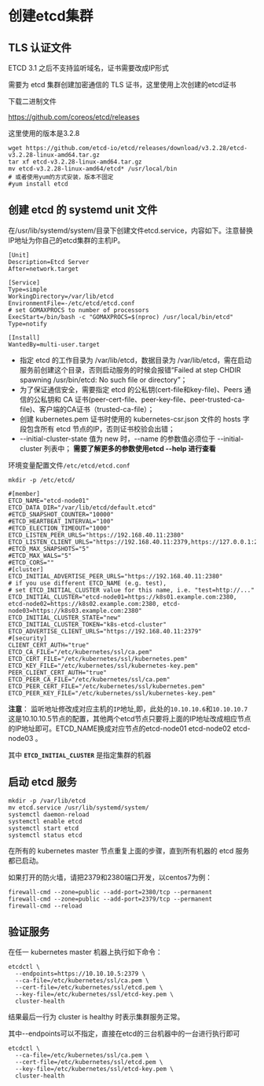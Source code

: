 # 创建etcd集群
## TLS 认证文件

ETCD 3.1 之后不支持监听域名，证书需要改成IP形式

需要为 etcd 集群创建加密通信的 TLS 证书，这里使用上次创建的etcd证书

下载二进制文件

https://github.com/coreos/etcd/releases

这里使用的版本是3.2.8

```shell
wget https://github.com/etcd-io/etcd/releases/download/v3.2.28/etcd-v3.2.28-linux-amd64.tar.gz
tar xf etcd-v3.2.28-linux-amd64.tar.gz
mv etcd-v3.2.28-linux-amd64/etcd* /usr/local/bin
# 或者使用yum的方式安装，版本不固定
#yum install etcd

```

## 创建 etcd 的 systemd unit 文件
在/usr/lib/systemd/system/目录下创建文件etcd.service，内容如下。注意替换IP地址为你自己的etcd集群的主机IP。

```
[Unit]
Description=Etcd Server
After=network.target

[Service]
Type=simple
WorkingDirectory=/var/lib/etcd
EnvironmentFile=-/etc/etcd/etcd.conf
# set GOMAXPROCS to number of processors
ExecStart=/bin/bash -c "GOMAXPROCS=$(nproc) /usr/local/bin/etcd"
Type=notify

[Install]
WantedBy=multi-user.target
```
- 指定 etcd 的工作目录为 /var/lib/etcd，数据目录为 /var/lib/etcd，需在启动服务前创建这个目录，否则启动服务的时候会报错“Failed at step CHDIR spawning /usr/bin/etcd: No such file or directory”；
- 为了保证通信安全，需要指定 etcd 的公私钥(cert-file和key-file)、Peers 通信的公私钥和 CA 证书(peer-cert-file、peer-key-file、peer-trusted-ca-file)、客户端的CA证书（trusted-ca-file）；
- 创建 kubernetes.pem 证书时使用的 kubernetes-csr.json 文件的 hosts 字段包含所有 etcd 节点的IP，否则证书校验会出错；
- --initial-cluster-state 值为 new 时，--name 的参数值必须位于 --initial-cluster 列表中；
**需要了解更多的参数使用etcd --help 进行查看**

环境变量配置文件`/etc/etcd/etcd.conf`
```shell
mkdir -p /etc/etcd/

```

```config
#[member]
ETCD_NAME="etcd-node01"
ETCD_DATA_DIR="/var/lib/etcd/default.etcd"
#ETCD_SNAPSHOT_COUNTER="10000"
#ETCD_HEARTBEAT_INTERVAL="100"
#ETCD_ELECTION_TIMEOUT="1000"
ETCD_LISTEN_PEER_URLS="https://192.168.40.11:2380"
ETCD_LISTEN_CLIENT_URLS="https://192.168.40.11:2379,https://127.0.0.1:2379"
#ETCD_MAX_SNAPSHOTS="5"
#ETCD_MAX_WALS="5"
#ETCD_CORS=""
#[cluster]
ETCD_INITIAL_ADVERTISE_PEER_URLS="https://192.168.40.11:2380"
# if you use different ETCD_NAME (e.g. test),
# set ETCD_INITIAL_CLUSTER value for this name, i.e. "test=http://..."
ETCD_INITIAL_CLUSTER="etcd-node01=https://k8s01.example.com:2380, etcd-node02=https://k8s02.example.com:2380, etcd-node03=https://k8s03.example.com:2380"
ETCD_INITIAL_CLUSTER_STATE="new"
ETCD_INITIAL_CLUSTER_TOKEN="k8s-etcd-cluster"
ETCD_ADVERTISE_CLIENT_URLS="https://192.168.40.11:2379"
#[security]
CLIENT_CERT_AUTH="true"
ETCD_CA_FILE="/etc/kubernetes/ssl/ca.pem"
ETCD_CERT_FILE="/etc/kubernetes/ssl/kubernetes.pem"
ETCD_KEY_FILE="/etc/kubernetes/ssl/kubernetes-key.pem"
PEER_CLIENT_CERT_AUTH="true"
ETCD_PEER_CA_FILE="/etc/kubernetes/ssl/ca.pem"
ETCD_PEER_CERT_FILE="/etc/kubernetes/ssl/kubernetes.pem"
ETCD_PEER_KEY_FILE="/etc/kubernetes/ssl/kubernetes-key.pem"
```
**注意**： 监听地址修改成对应主机的`IP`地址,即，此处的`10.10.10.6`和`10.10.10.7`    
这是10.10.10.5节点的配置，其他两个etcd节点只要将上面的IP地址改成相应节点的IP地址即可。ETCD_NAME换成对应节点的etcd-node01 etcd-node02 etcd-node03 。

其中 **`ETCD_INITIAL_CLUSTER`** 是指定集群的机器

## 启动 etcd 服务

```
mkdir -p /var/lib/etcd
mv etcd.service /usr/lib/systemd/system/
systemctl daemon-reload
systemctl enable etcd
systemctl start etcd
systemctl status etcd
```

在所有的 kubernetes master 节点重复上面的步骤，直到所有机器的 etcd 服务都已启动。

如果打开的防火墙，请把2379和2380端口开发，以centos7为例：  

```
firewall-cmd --zone=public --add-port=2380/tcp --permanent
firewall-cmd --zone=public --add-port=2379/tcp --permanent
firewall-cmd --reload
```

## 验证服务
在任一 kubernetes master 机器上执行如下命令：
```shell
etcdctl \
  --endpoints=https://10.10.10.5:2379 \
  --ca-file=/etc/kubernetes/ssl/ca.pem \
  --cert-file=/etc/kubernetes/ssl/etcd.pem \
  --key-file=/etc/kubernetes/ssl/etcd-key.pem \
  cluster-health
```
结果最后一行为 cluster is healthy 时表示集群服务正常。

其中--endpoints可以不指定，直接在etcd的三台机器中的一台进行执行即可

```shell
etcdctl \
  --ca-file=/etc/kubernetes/ssl/ca.pem \
  --cert-file=/etc/kubernetes/ssl/etcd.pem \
  --key-file=/etc/kubernetes/ssl/etcd-key.pem \
  cluster-health
```
